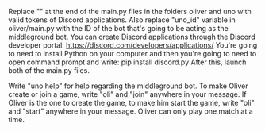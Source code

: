 Replace "<Your Token Goes Here>" at the end of the main.py files in the folders oliver and uno with valid tokens of Discord applications.
Also replace "uno_id" variable in oliver/main.py with the ID of the bot that's going to be acting as the middleground bot.
You can create Discord applications through the Discord developer portal: https://discord.com/developers/applications/
You're going to need to install Python on your computer and then you're going to need to open command prompt and write: pip install discord.py
After this, launch both of the main.py files.

Write "uno help" for help regarding the middleground bot.
To make Oliver create or join a game, write "oli" and "join" anywhere in your message.
If Oliver is the one to create the game, to make him start the game, write "oli" and "start" anywhere in your message.
Oliver can only play one match at a time.
